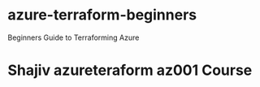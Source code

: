 # azure-terraform-beginners
Beginners Guide to Terraforming Azure
# Shajiv azureteraform az001 Course 
